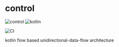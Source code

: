 # control

![control](https://img.shields.io/badge/control-0.0.1-blue.svg) 
 ![kotlin](https://img.shields.io/badge/Language-kotlin-orange.svg)
 
![CI](https://github.com/floschu/control/workflows/.github/workflows/push.yml/badge.svg)

kotlin flow based unidirectional-data-flow architecture
